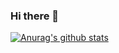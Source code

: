 ### Hi there 👋

[![Anurag's github stats](https://github-readme-stats.vercel.app/api?username=tbfungeek&count_private=true&show_icons=true&theme=react)](https://github.com/anuraghazra/github-readme-stats)


<!--
**tbfungeek/tbfungeek** is a ✨ _special_ ✨ repository because its `README.md` (this file) appears on your GitHub profile.

Here are some ideas to get you started:

- 🔭 I’m currently working on ...
- 🌱 I’m currently learning ...
- 👯 I’m looking to collaborate on ...
- 🤔 I’m looking for help with ...
- 💬 Ask me about ...
- 📫 How to reach me: ...
- 😄 Pronouns: ...
- ⚡ Fun fact: ...
-->

